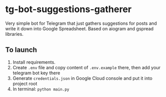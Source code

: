 # tg-bot-suggestions-gatherer
Very simple bot for Telegram that just gathers suggestions for posts and write it down into Google Spreadsheet.
Based on aiogram and gspread libraries.

## To launch
1. Install requirements.
2. Create `.env` file and copy content of `.env.example` there, then add your telegram bot key there
3. Generate `credentials.json` in Google Cloud console and put it into project root
4. In terminal: `python main.py`